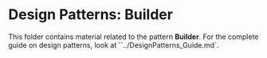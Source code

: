 # Design Patterns: Builder

This folder contains material related to the pattern **Builder**.
For the complete guide on design patterns, look at ``../DesignPatterns_Guide.md`.
